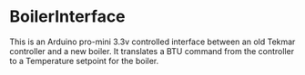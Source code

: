 # BoilerInterface
This is an Arduino pro-mini 3.3v controlled interface between an old Tekmar controller and a new boiler.  It translates a BTU command from the controller to a Temperature setpoint for the boiler.
